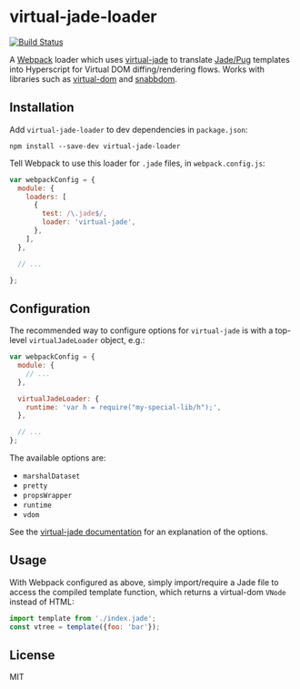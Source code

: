 # virtual-jade-loader
[![Build Status](https://travis-ci.org/tdumitrescu/virtual-jade-loader.svg?branch=master)](https://travis-ci.org/tdumitrescu/virtual-jade-loader)

A [Webpack](https://webpack.github.io/) loader which uses
[virtual-jade](https://github.com/tdumitrescu/virtual-jade) to
translate [Jade/Pug](https://pugjs.org) templates into Hyperscript for
Virtual DOM diffing/rendering flows. Works with libraries such as 
[virtual-dom](https://github.com/Matt-Esch/virtual-dom) and 
[snabbdom](https://github.com/snabbdom/snabbdom).

## Installation

Add `virtual-jade-loader` to dev dependencies in `package.json`:

    npm install --save-dev virtual-jade-loader

Tell Webpack to use this loader for `.jade` files, in `webpack.config.js`:

```javascript
var webpackConfig = {
  module: {
    loaders: [
      {
        test: /\.jade$/,
        loader: 'virtual-jade',
      },
    ],
  },

  // ...

};
```

## Configuration

The recommended way to configure options for `virtual-jade` is with a top-level `virtualJadeLoader` object, e.g.:
```javascript
var webpackConfig = {
  module: {
    // ...
  },

  virtualJadeLoader: {
    runtime: 'var h = require("my-special-lib/h");',
  },

  // ...
};
```

The available options are:
- `marshalDataset`
- `pretty`
- `propsWrapper`
- `runtime`
- `vdom`

See the [virtual-jade documentation](https://github.com/tdumitrescu/virtual-jade#api) for an explanation of the options.


## Usage

With Webpack configured as above, simply import/require a Jade file to
access the compiled template function, which returns a virtual-dom `VNode`
instead of HTML:

```javascript
import template from './index.jade';
const vtree = template({foo: 'bar'});
```

## License

MIT
